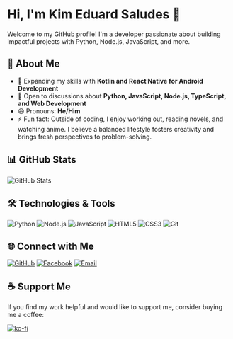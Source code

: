 # Hi, I'm Kim Eduard Saludes 👋

Welcome to my GitHub profile! I'm a developer passionate about building impactful projects with Python, Node.js, JavaScript, and more.

## 🚀 About Me
- 🌱 Expanding my skills with **Kotlin and React Native for Android Development**
- 💬 Open to discussions about **Python, JavaScript, Node.js, TypeScript, and Web Development**
- 😄 Pronouns: **He/Him**
- ⚡ Fun fact: Outside of coding, I enjoy working out, reading novels, and watching anime. I believe a balanced lifestyle fosters creativity and brings fresh perspectives to problem-solving.

## 📊 GitHub Stats
![GitHub Stats](https://github-readme-stats.vercel.app/api?username=FireFlyDeveloper&show_icons=true&theme=radical)

## 🛠️ Technologies & Tools
<p align="left">
  <img src="https://img.shields.io/badge/Python-3776AB?style=for-the-badge&logo=python&logoColor=white" alt="Python" />
  <img src="https://img.shields.io/badge/Node.js-339933?style=for-the-badge&logo=node.js&logoColor=white" alt="Node.js" />
  <img src="https://img.shields.io/badge/JavaScript-F7DF1E?style=for-the-badge&logo=javascript&logoColor=black" alt="JavaScript" />
  <img src="https://img.shields.io/badge/HTML5-E34F26?style=for-the-badge&logo=html5&logoColor=white" alt="HTML5" />
  <img src="https://img.shields.io/badge/CSS3-1572B6?style=for-the-badge&logo=css3&logoColor=white" alt="CSS3" />
  <img src="https://img.shields.io/badge/Git-F05032?style=for-the-badge&logo=git&logoColor=white" alt="Git" />
</p>

## 🌐 Connect with Me
[![GitHub](https://img.shields.io/badge/GitHub-%2312100E.svg?style=for-the-badge&logo=github&logoColor=white)](https://github.com/FireFlyDeveloper)
[![Facebook](https://img.shields.io/badge/Facebook-%231877F2.svg?style=for-the-badge&logo=facebook&logoColor=white)](https://www.facebook.com/kimslds)
[![Email](https://img.shields.io/badge/Email-0A66C2?style=for-the-badge&logo=maildotru&logoColor=white)](mailto:firefly@fireflylab.top)

## ☕ Support Me
If you find my work helpful and would like to support me, consider buying me a coffee:  

[![ko-fi](https://ko-fi.com/img/githubbutton_sm.svg)](https://ko-fi.com/fireflydeveloper)

